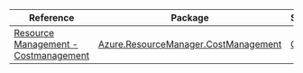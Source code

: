 | Reference | Package | Source |
|---|---|---|
|[Resource Management - Costmanagement](resourcemanager.costmanagement-readme.md)|[Azure.ResourceManager.CostManagement](https://www.nuget.org/packages/Azure.ResourceManager.CostManagement)|[GitHub](https://github.com/Azure/azure-sdk-for-net/blob/main/sdk/costmanagement/Azure.ResourceManager.CostManagement)|
